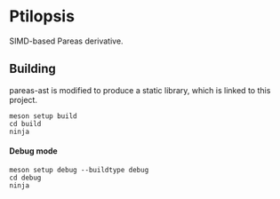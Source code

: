 # Ptilopsis

SIMD-based Pareas derivative.

## Building

pareas-ast is modified to produce a static library, which is linked to this project.

```
meson setup build
cd build
ninja
```

#### Debug mode
```
meson setup debug --buildtype debug
cd debug
ninja
```
